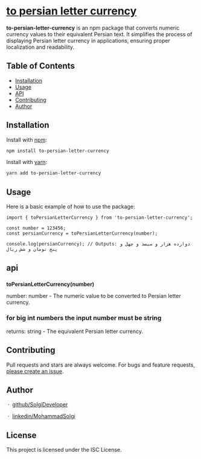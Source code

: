 # [to persian letter currency](https://reactjs.org/)

**to-persian-letter-currency** is an npm package that converts numeric currency values to their equivalent Persian text. It simplifies the process of displaying Persian letter currency in applications, ensuring proper localization and readability.


## Table of Contents

- [Installation](#installation)
- [Usage](#usage)
- [API](#api)
- [Contributing](#contributing)
- [Author](#author)

## Installation

Install with [npm](https://www.npmjs.com/@hosseintaromi/video_player):

```sh
npm install to-persian-letter-currency
```

Install with [yarn](https://yarnpkg.com/package?q=%40hosseintaromi&name=%40hosseintaromi%2Fvideo_player):

```sh
yarn add to-persian-letter-currency
```

## Usage

Here is a basic example of how to use the package:
```tsx
import { toPersianLetterCurrency } from 'to-persian-letter-currency';

const number = 123456;
const persianCurrency = toPersianLetterCurrency(number);

console.log(persianCurrency); // Outputs: دوازده هزار و سیصد و چهل و پنج تومان و شش ریال

```

## api

###

**toPersianLetterCurrency(number)**

number: number - The numeric value to be converted to Persian letter currency.

### for big int numbers the input number must be string

returns: string - The equivalent Persian letter currency.


## Contributing

Pull requests and stars are always welcome. For bugs and feature requests, [please create an issue](../../issues/new).

## Author

&nbsp;&middot;&nbsp;
[github/SolgiDeveloper](https://github.com/solgiDeveloper)

&nbsp;&middot;&nbsp;
[linkedin/MohammadSolgi](https://www.linkedin.com/in/mohammad-solgi/)


## License
This project is licensed under the ISC License.